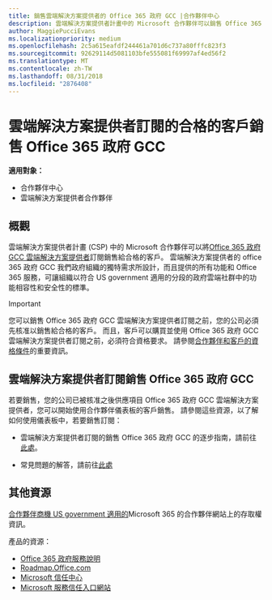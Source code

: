 ```yaml
---
title: 銷售雲端解決方案提供者的 Office 365 政府 GCC |合作夥伴中心
description: 雲端解決方案提供者計畫中的 Microsoft 合作夥伴可以銷售 Office 365 政府 GCC 雲端解決方案提供者訂閱給合格的客戶。 雲端解決方案提供者的 office 365 政府 GCC 是針對美國政府和各級職權的政府約聘人員存取而設計的雲端生產力服務的套件，並包含狀態、 本機、 部落、 聯邦平民，及聯邦防禦機構。
author: MaggiePucciEvans
ms.localizationpriority: medium
ms.openlocfilehash: 2c5a615eafdf244461a701d6c737a80fffc823f3
ms.sourcegitcommit: 92629114d5081103bfe555081f69997af4ed56f2
ms.translationtype: MT
ms.contentlocale: zh-TW
ms.lasthandoff: 08/31/2018
ms.locfileid: "2876408"
---
```

# <a name="sell-office-365-government-gcc-for-csp-subscriptions-to-qualified-customers"></a>雲端解決方案提供者訂閱的合格的客戶銷售 Office 365 政府 GCC

**適用對象：**

-  合作夥伴中心
-  雲端解決方案提供者合作夥伴


## <a name="overview"></a>概觀

雲端解決方案提供者計畫 (CSP) 中的 Microsoft 合作夥伴可以將[Office 365 政府 GCC 雲端解決方案提供者](https://www.microsoft.com/microsoft-365/partners/governmentforCSP)訂閱銷售給合格的客戶。 雲端解決方案提供者的 office 365 政府 GCC 我們政府組織的獨特需求所設計，而且提供的所有功能和 Office 365 服務，可讓組織以符合 US government 適用的分段的政府雲端社群中的功能相容性和安全性的標準。 

>[!IMPORTANT] 
>您可以銷售 Office 365 政府 GCC 雲端解決方案提供者訂閱之前，您的公司必須先核准以銷售給合格的客戶。 而且，客戶可以購買並使用 Office 365 政府 GCC 雲端解決方案提供者訂閱之前，必須符合資格要求。 請參閱[合作夥伴和客戶的資格條件](csp-gcc-validate.md)的重要資訊。


## <a name="sell-office-365-government-gcc-for-csp-subscriptions"></a>雲端解決方案提供者訂閱銷售 Office 365 政府 GCC

若要銷售，您的公司已被核准之後供應項目 Office 365 政府 GCC 雲端解決方案提供者，您可以開始使用合作夥伴儀表板的客戶銷售。 請參閱這些資源，以了解如何使用儀表板中，若要銷售訂閱： 

-   雲端解決方案提供者訂閱的銷售 Office 365 政府 GCC 的逐步指南，請前往[此處](https://go.microsoft.com/fwlink/?linkid=2007323)。  

-   常見問題的解答，請前往[此處](https://o365pp.blob.core.windows.net/media/Resources/GCC/Office%20365%20Government%20GCC%20for%20CSP%20Partner%20FAQ.docx)


## <a name="additional-resources"></a>其他資源

[合作夥伴商機 US government 適用的](https://www.microsoft.com/microsoft-365/partners/governmentforCSP)Microsoft 365 的合作夥伴網站上的存取權資訊。

產品的資源：

- [Office 365 政府服務說明](https://technet.microsoft.com/library/mt774581.aspx)
- [Roadmap.Office.com](https://products.office.com/business/office-365-roadmap)
- [Microsoft 信任中心](https://www.microsoft.com/TrustCenter/)
- [Microsoft 服務信任入口網站](https://aka.ms/STP)

